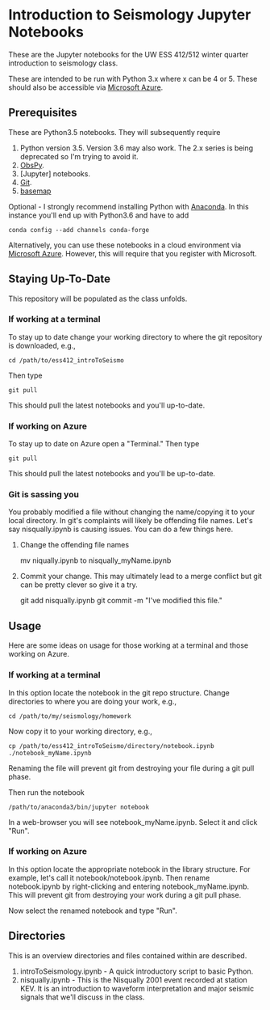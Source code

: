 # Introduction to Seismology Jupyter Notebooks

These are the Jupyter notebooks for the UW ESS 412/512 winter quarter introduction to seismology class.

These are intended to be run with Python 3.x where x can be 4 or 5.  These should also be accessible via [Microsoft Azure](https://notebooks.azure.com).

## Prerequisites

These are Python3.5 notebooks.  They will subsequently require

1. Python version 3.5.  Version 3.6 may also work.  The 2.x series is being deprecated so I'm trying to avoid it.
2. [ObsPy](https://github.com/obspy/obspy/wiki).
3. [Jupyter] notebooks.
4. [Git](https://git-scm.com/).
5. [basemap](https://matplotlib.org/basemap/)

Optional - I strongly recommend installing Python with [Anaconda](https://conda.io/docs/user-guide/install/index.html).  In this instance you'll end up with Python3.6 and have to add

    conda config --add channels conda-forge

Alternatively, you can use these notebooks in a cloud environment via [Microsoft Azure](https://notebooks.azure.com).  However, this will require that you register with Microsoft.

## Staying Up-To-Date

This repository will be populated as the class unfolds.

### If working at a terminal

To stay up to date change your working directory to where the git repository is downloaded, e.g.,

    cd /path/to/ess412_introToSeismo

Then type

    git pull

This should pull the latest notebooks and you'll up-to-date.  

### If working on Azure

To stay up to date on Azure open a "Terminal."  Then type

    git pull

This should pull the latest notebooks and you'll be up-to-date. 

### Git is sassing you

You probably modified a file without changing the name/copying it to your local directory.  In git's complaints will likely be offending file names.  Let's say nisqually.ipynb is causing issues.  You can do a few things here.

1.  Change the offending file names

    mv niqually.ipynb to nisqually_myName.ipynb

2.  Commit your change.  This may ultimately lead to a merge conflict but git can be pretty clever so give it a try.

    git add nisqually.ipynb
    git commit -m "I've modified this file."

## Usage

Here are some ideas on usage for those working at a terminal and those working on Azure.

### If working at a terminal

In this option locate the notebook in the git repo structure.  Change directories to where you are doing your work, e.g.,

    cd /path/to/my/seismology/homework

Now copy it to your working directory, e.g., 

    cp /path/to/ess412_introToSeismo/directory/notebook.ipynb ./notebook_myName.ipynb

Renaming the file will prevent git from destroying your file during a git pull phase. 

Then run the notebook

    /path/to/anaconda3/bin/jupyter notebook

In a web-browser you will see notebook\_myName.ipynb.  Select it and click "Run".

### If working on Azure

In this option locate the appropriate notebook in the library structure.  For example, let's call it notebook/notebook.ipynb.  Then rename notebook.ipynb by right-clicking and entering notebook\_myName.ipynb.  This will prevent git from destroying your work during a git pull phase.

Now select the renamed notebook and type "Run".

## Directories

This is an overview directories and files contained within are described.

1. introToSeismology.ipynb - A quick introductory script to basic Python.
2. nisqually.ipynb - This is the Nisqually 2001 event recorded at station KEV.  It is an introduction to waveform interpretation and major seismic signals that we'll discuss in the class. 

